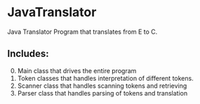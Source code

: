 JavaTranslator
==============


Java Translator Program that translates from E to C.


Includes:
---------
  0. Main class that drives the entire program
  1. Token classes that handles interpretation of different tokens.
  2. Scanner class that handles scanning tokens and retrieving 
  3. Parser class that handles parsing of tokens and translation
